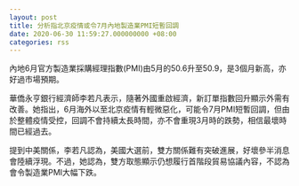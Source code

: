 ```yaml
---
layout: post
title: 分析指北京疫情或令7月內地製造業PMI短暫回調
date: 2020-06-30 11:59:27.000000000 +08:00
categories: rss
---
```


內地6月官方製造業採購經理指數(PMI)由5月的50.6升至50.9，是3個月新高，亦好過市場預期。

華僑永亨銀行經濟師李若凡表示，隨著外國重啟經濟，新訂單指數回升顯示外需有改善。她指出，6月海外以至北京疫情有輕微惡化，可能令7月PMI短暫回調，但由於整體疫情受控，回調不會持續太長時間，亦不會重現3月時的跌勢，相信最壞時間已經過去。

提到中美關係，李若凡認為，美國大選前，雙方關係難有突破進展，好壞參半消息會陸續浮現。不過，她認為，雙方取態顯示仍想履行首階段貿易協議內容，不認為會令製造業PMI大幅下跌。
